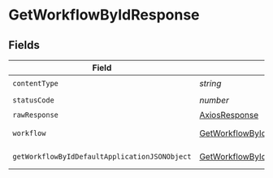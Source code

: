 # GetWorkflowByIdResponse


## Fields

| Field                                                                                                     | Type                                                                                                      | Required                                                                                                  | Description                                                                                               |
| --------------------------------------------------------------------------------------------------------- | --------------------------------------------------------------------------------------------------------- | --------------------------------------------------------------------------------------------------------- | --------------------------------------------------------------------------------------------------------- |
| `contentType`                                                                                             | *string*                                                                                                  | :heavy_check_mark:                                                                                        | N/A                                                                                                       |
| `statusCode`                                                                                              | *number*                                                                                                  | :heavy_check_mark:                                                                                        | N/A                                                                                                       |
| `rawResponse`                                                                                             | [AxiosResponse](https://axios-http.com/docs/res_schema)                                                   | :heavy_minus_sign:                                                                                        | N/A                                                                                                       |
| `workflow`                                                                                                | [GetWorkflowByIdWorkflow](../../models/operations/getworkflowbyidworkflow.md)                             | :heavy_minus_sign:                                                                                        | A workflow object.                                                                                        |
| `getWorkflowByIdDefaultApplicationJSONObject`                                                             | [GetWorkflowByIdDefaultApplicationJSON](../../models/operations/getworkflowbyiddefaultapplicationjson.md) | :heavy_minus_sign:                                                                                        | Error response.                                                                                           |